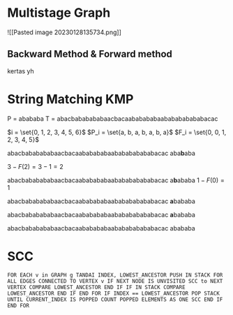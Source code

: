 
# Multistage Graph

![[Pasted image 20230128135734.png]]

## Backward Method & Forward method

kertas yh

# String Matching KMP

P = abababa
T = abacbababababaacbacaababababaababababababacac

$i = \set{0, 1, 2, 3, 4, 5, 6}$
$P_i = \set{a, b, a, b, a, b, a}$
$F_i = \set{0, 0, 1, 2, 3, 4, 5}$

abacbababababaacbacaababababaababababababacac
aba**b**aba

$3-F(2)=3-1=2$

abacbababababaacbacaababababaababababababacac
   a**b**ababa
$1-F(0)=1$

abacbababababaacbacaababababaababababababacac
      **a**bababa

abacbababababaacbacaababababaababababababacac
        **a**bababa

abacbababababaacbacaababababaababababababacac
          abababa

# SCC

```
FOR EACH v in GRAPH g TANDAI INDEX, LOWEST_ANCESTOR PUSH IN STACK FOR ALL EDGES CONNECTED TO VERTEX v IF NEXT NODE IS UNVISITED SCC to NEXT VERTEX COMPARE LOWEST_ANCESTOR END IF IF IN STACK COMPARE LOWEST_ANCESTOR END IF END FOR IF INDEX == LOWEST_ANCESTOR POP STACK UNTIL CURRENT_INDEX IS POPPED COUNT POPPED ELEMENTS AS ONE SCC END IF END FOR
```